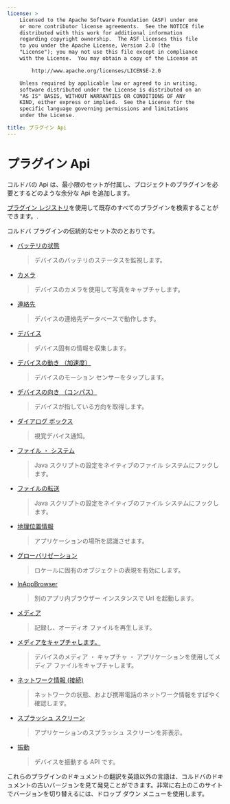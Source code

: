 ```yaml
---
license: >
    Licensed to the Apache Software Foundation (ASF) under one
    or more contributor license agreements.  See the NOTICE file
    distributed with this work for additional information
    regarding copyright ownership.  The ASF licenses this file
    to you under the Apache License, Version 2.0 (the
    "License"); you may not use this file except in compliance
    with the License.  You may obtain a copy of the License at

        http://www.apache.org/licenses/LICENSE-2.0

    Unless required by applicable law or agreed to in writing,
    software distributed under the License is distributed on an
    "AS IS" BASIS, WITHOUT WARRANTIES OR CONDITIONS OF ANY
    KIND, either express or implied.  See the License for the
    specific language governing permissions and limitations
    under the License.

title: プラグイン Api
---
```


# プラグイン Api

コルドバの Api は、最小限のセットが付属し、プロジェクトのプラグインを必要とするどのような余分な Api を追加します。

[プラグイン レジストリ][1]を使用して既存のすべてのプラグインを検索することができます。.

 [1]: http://plugins.cordova.io/

コルドバ プラグインの伝統的なセット次のとおりです。

*   [バッテリの状態][2]
    
    > デバイスのバッテリのステータスを監視します。

*   [カメラ][3]
    
    > デバイスのカメラを使用して写真をキャプチャします。

*   [連絡先][4]
    
    > デバイスの連絡先データベースで動作します。

*   [デバイス][5]
    
    > デバイス固有の情報を収集します。

*   [デバイスの動き （加速度）][6]
    
    > デバイスのモーション センサーをタップします。

*   [デバイスの向き （コンパス）][7]
    
    > デバイスが指している方向を取得します。

*   [ダイアログ ボックス][8]
    
    > 視覚デバイス通知。

*   [ファイル ・ システム][9]
    
    > Java スクリプトの設定をネイティブのファイル システムにフックします。

*   [ファイルの転送][10]
    
    > Java スクリプトの設定をネイティブのファイル システムにフックします。

*   [地理位置情報][11]
    
    > アプリケーションの場所を認識させます。

*   [グローバリゼーション][12]
    
    > ロケールに固有のオブジェクトの表現を有効にします。

*   [InAppBrowser][13]
    
    > 別のアプリ内ブラウザー インスタンスで Url を起動します。

*   [メディア][14]
    
    > 記録し、オーディオ ファイルを再生します。

*   [メディアをキャプチャします。][15]
    
    > デバイスのメディア ・ キャプチャ ・ アプリケーションを使用してメディア ファイルをキャプチャします。

*   [ネットワーク情報 (接続)][16]
    
    > ネットワークの状態、および携帯電話のネットワーク情報をすばやく確認します。

*   [スプラッシュ スクリーン][17]
    
    > アプリケーションのスプラッシュ スクリーンを非表示。

*   [振動][18]
    
    > デバイスを振動する API です。

 [2]: https://github.com/apache/cordova-plugin-battery-status/blob/master/doc/index.md
 [3]: https://github.com/apache/cordova-plugin-camera/blob/master/doc/index.md
 [4]: https://github.com/apache/cordova-plugin-contacts/blob/master/doc/index.md
 [5]: https://github.com/apache/cordova-plugin-device/blob/master/doc/index.md
 [6]: https://github.com/apache/cordova-plugin-device-motion/blob/master/doc/index.md
 [7]: https://github.com/apache/cordova-plugin-device-orientation/blob/master/doc/index.md
 [8]: https://github.com/apache/cordova-plugin-dialogs/blob/master/doc/index.md
 [9]: https://github.com/apache/cordova-plugin-file/blob/master/doc/index.md
 [10]: https://github.com/apache/cordova-plugin-file-transfer/blob/master/doc/index.md
 [11]: https://github.com/apache/cordova-plugin-geolocation/blob/master/doc/index.md
 [12]: https://github.com/apache/cordova-plugin-globalization/blob/master/doc/index.md
 [13]: https://github.com/apache/cordova-plugin-inappbrowser/blob/master/doc/index.md
 [14]: https://github.com/apache/cordova-plugin-media/blob/master/doc/index.md
 [15]: https://github.com/apache/cordova-plugin-media-capture/blob/master/doc/index.md
 [16]: https://github.com/apache/cordova-plugin-network-information/blob/master/doc/index.md
 [17]: https://github.com/apache/cordova-plugin-splashscreen/blob/master/doc/index.md
 [18]: https://github.com/apache/cordova-plugin-vibration/blob/master/doc/index.md

これらのプラグインのドキュメントの翻訳を英語以外の言語は、コルドバのドキュメントの古いバージョンを見て発見ことができます。非常に右上のこのサイトでバージョンを切り替えるには、ドロップ ダウン メニューを使用します。
